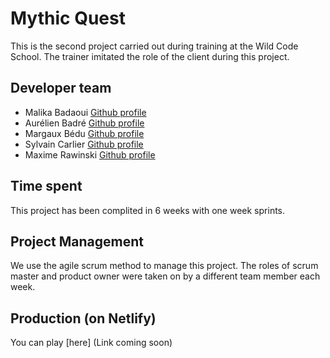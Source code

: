 # Mythic Quest

This is the second project carried out during training at the Wild Code School.
The trainer imitated the role of the client during this project.

## Developer team

- Malika Badaoui [Github profile](https://github.com/MalikaBadaoui)
- Aurélien Badré [Github profile](https://github.com/Aurelien-Bdr)
- Margaux Bédu [Github profile](https://github.com/magb7)
- Sylvain Carlier [Github profile](https://github.com/XSylvainX)
- Maxime Rawinski [Github profile](https://github.com/MaximePikss)

## Time spent

This project has been complited in 6 weeks with one week sprints.

## Project Management

We use the agile scrum method to manage this project.
The roles of scrum master and product owner were taken on by a different team member each week.

## Production (on Netlify)

You can play [here] (Link coming soon)
